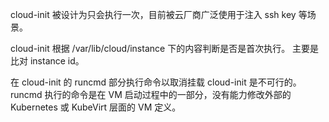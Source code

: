 
cloud-init 被设计为只会执行一次，目前被云厂商广泛使用于注入 ssh key 等场景。

cloud-init 根据 /var/lib/cloud/instance 下的内容判断是否是首次执行。 主要是比对 instance id。

在 cloud-init 的 runcmd 部分执行命令以取消挂载 cloud-init 是不可行的。runcmd 执行的命令是在 VM 启动过程中的一部分，没有能力修改外部的 Kubernetes 或 KubeVirt 层面的 VM 定义。